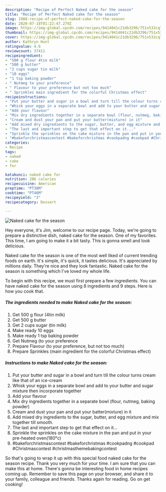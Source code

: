 ```yaml
---
description: "Recipe of Perfect Naked cake for the season"
title: "Recipe of Perfect Naked cake for the season"
slug: 1988-recipe-of-perfect-naked-cake-for-the-season
date: 2020-07-18T01:22:47.279Z
image: https://img-global.cpcdn.com/recipes/9414041c21db3296/751x532cq70/naked-cake-for-the-season-recipe-main-photo.jpg
thumbnail: https://img-global.cpcdn.com/recipes/9414041c21db3296/751x532cq70/naked-cake-for-the-season-recipe-main-photo.jpg
cover: https://img-global.cpcdn.com/recipes/9414041c21db3296/751x532cq70/naked-cake-for-the-season-recipe-main-photo.jpg
author: Kathryn Hunt
ratingvalue: 4.6
reviewcount: 37411
recipeingredient:
- "500 g flour 4tin milk"
- "500 g butter"
- "2 cups sugar tin milk"
- "10 eggs"
- "1 tsp baking powder"
- " Nutmeg to your preference"
- " Flavour to your preference but not too much"
- " Sprinkles main ingredient for the colorful Christmas effect"
recipeinstructions:
- "Put your butter and sugar in a bowl and turn till the colour turns cream like that of an ice-cream"
- "Whisk your eggs in a separate bowl and add to your butter and sugar mixture then incorporate together"
- "Add your flavour"
- "Mix dry ingredients together in a separate bowl (flour, nutmeg, baking powder)"
- "Cream and dust your pan and put your batter(mixture) in it"
- "Add mixed dry ingredients to the sugar, butter, and egg mixture and mix together till smooth."
- "The last and important step to get that effect on it..."
- "Sprinkle the sprinkles on the cake mixture in the pan and put in your pre-heated oven(180°c)"
- "#bakeforchristmascontest #bakeforchristmas #cookpadng #cookpad #Christmascontest #christmasthemebakingcontest"
categories:
- Recipe
tags:
- naked
- cake
- for

katakunci: naked cake for 
nutrition: 206 calories
recipecuisine: American
preptime: "PT38M"
cooktime: "PT46M"
recipeyield: "3"
recipecategory: Dessert

---
```



![Naked cake for the season](https://img-global.cpcdn.com/recipes/9414041c21db3296/751x532cq70/naked-cake-for-the-season-recipe-main-photo.jpg)

Hey everyone, it's Jim, welcome to our recipe page. Today, we're going to prepare a distinctive dish, naked cake for the season. One of my favorites. This time, I am going to make it a bit tasty. This is gonna smell and look delicious.



Naked cake for the season is one of the most well liked of current trending foods on earth. It's simple, it's quick, it tastes delicious. It's appreciated by millions daily. They're nice and they look fantastic. Naked cake for the season is something which I've loved my whole life.


To begin with this recipe, we must first prepare a few ingredients. You can have naked cake for the season using 8 ingredients and 9 steps. Here is how you cook that.

<!--inarticleads1-->

##### The ingredients needed to make Naked cake for the season:

1. Get 500 g flour (4tin milk)
1. Get 500 g butter
1. Get 2 cups sugar (tin milk)
1. Make ready 10 eggs
1. Make ready 1 tsp baking powder
1. Get  Nutmeg (to your preference
1. Prepare  Flavour (to your preference, but not too much)
1. Prepare  Sprinkles (main ingredient for the colorful Christmas effect)




<!--inarticleads2-->

##### Instructions to make Naked cake for the season:

1. Put your butter and sugar in a bowl and turn till the colour turns cream like that of an ice-cream
1. Whisk your eggs in a separate bowl and add to your butter and sugar mixture then incorporate together
1. Add your flavour
1. Mix dry ingredients together in a separate bowl (flour, nutmeg, baking powder)
1. Cream and dust your pan and put your batter(mixture) in it
1. Add mixed dry ingredients to the sugar, butter, and egg mixture and mix together till smooth.
1. The last and important step to get that effect on it...
1. Sprinkle the sprinkles on the cake mixture in the pan and put in your pre-heated oven(180°c)
1. #bakeforchristmascontest #bakeforchristmas #cookpadng #cookpad #Christmascontest #christmasthemebakingcontest




So that's going to wrap it up with this special food naked cake for the season recipe. Thank you very much for your time. I am sure that you can make this at home. There's gonna be interesting food in home recipes coming up. Remember to save this page on your browser, and share it to your family, colleague and friends. Thanks again for reading. Go on get cooking!
